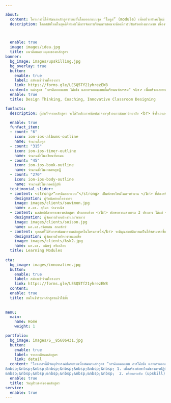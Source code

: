 ```yaml
---

about:
  content: โครงการนี้ได้พัฒนาหลักสูตรระยะสั้นโดยออกแบบชุด “โมดูล” (module) เพื่อสร้างทักษะใหม่ (reskill) และยกระดับทักษะที่มีอยู่เดิม (upskill) ของบุคลากรทางการศึกษาทุกประเภท เป้าหมายของโครงการมุ่งพัฒนาทักษะการทำงานของบุคลากรทางการศึกษาที่เป็นกลุ่มเป้าหมายในการอบรม ผลลัพธ์ของโครงการจะทำให้ได้บัณฑิตพันธุ์ใหม่หรือครูรุ่นใหม่ที่สามารถออกแบบชั้นเรียนโดยใช้เทคโนโลยีหรือนวัตกรรมทางการศึกษาได้อย่างมีประสิทธิผล การสร้างชั้นเรียนนวัตกรรมจะส่งผลให้ผู้เรียนมีคุณลักษณะที่พึงประสงค์ตามมาตรฐานการศึกษาของชาติที่กำหนดในรูปของ DOE  ผู้เรียนที่ผ่านการเรียนรู้จาก ชั้นเรียนนวัตกรรมจะมีทักษะความสามารถที่สอดคล้องกับความต้องการของยุคสมัยใหม่และเหมาะกับแนวทางการพัฒนาประเทศต่อไป
  description: โลกสมัยใหม่ในยุคดิจิทัลทำให้การจัดการเรียนการสอนจะต้องมีการปรับตัวอย่างมากมาย เนื่องจากความก้าวหน้าทางเทคโนโลยีคอมพิวเตอร์ หรือเทคโนโลยีการสื่อสารเข้ามามีผลกระทบต่อการเรียนรู้ของผู้เรียนในยุคนี้ ดังนั้น ครูจำเป็นต้องปรับเปลี่ยนแนวคิดและวิธีการทำงานในการจัดการเรียนการสอนที่ต่างจากอดีต 
  


  enable: true
  image: images/idea.jpg
  title: แนวคิดและเหตุผลของหลักสูตร
banner:
  bg_image: images/upskilling.jpg
  bg_overlay: true
  button:
    enable: true
    label: สมัครเข้าร่วมโครงการ
    link: https://forms.gle/LESQ5Tf21yhrezEW8
  content: หลักสูตร "การคิดออกแบบ โค้ชชิ่ง และการออกแบบชั้นเรียนนวัตกรรม" <br> เพื่อสร้างและยกระดับทักษะการทำงานของบุคลากรทางการศึกษาสำหรับการเรียนรู้ออนไลน์และออฟไลน์
  enable: true
  title: Design Thinking, Coaching, Innovative Classroom Designing

funfacts:
  description: ผู้สำเร็จจากหลักสูตร จะได้รับประกาศนียบัตรจากจุฬาลงกรณ์มหาวิทยาลัย <br> ซึ่งในอนาคตสามารถนำไปเทียบโอนรายวิชาที่เกี่ยวข้องของหลักสูตรบัณฑิตศึกษาของคณะครุศาสตร์ จุฬาลงกรณ์มหาวิทยาลัย

  enable: true
  funfact_item:
  - count: "6"
    icon: ion-ios-albums-outline
    name: จำนวนโมดูล
  - count: "315"
    icon: ion-ios-timer-outline
    name: จำนวนชั่วโมงเรียนทั้งหมด
  - count: "45"
    icon: ion-ios-book-outline
    name: จำนวนชั่วโมงภาคทฤษฎี
  - count: "270"
    icon: ion-ios-body-outline
    name: จำนวนชั่วโมงภาคปฏิบัติ
  testimonial_slider:
  - content: <strong>“การคิดออกแบบ”</strong> เป็นทักษะใหม่ในการทำงาน </br> ที่ต้องสร้างให้เกิดขึ้น (reskill) ส่วน </br> <strong>“การออกแบบชั้นเรียนนวัตกรรม”</strong> เป็นทักษะที่ </br> ต้องยกระดับให้สูงขึ้นจากเดิม (upskill) </br> ทั้งสองทักษะนี้เป็นจุดเน้นของโครงการนี้
    designation: ผู้รับผิดชอบโครงการ
    image: images/clients/suwimon.jpg
    name: ศ.ดร. สุวิมล ว่องวาณิช
  - content: ผลลัพธ์ปลายทางของหลักสูตร ประกอบด้วย </br> ทักษะความสามารถ 3 ประการ ได้แก่ </br> ทักษะการคิดออกแบบ ทักษะการโค้ชชิ่ง </br> และทักษะการออกแบบชั้นเรียนนวัตกรรม </br> การสร้างและยกระดับทักษะทั้งสามนี้จะผสมผสานบูรณาการ </br> ผ่านโมดูลที่เน้นทั้งภาคทฤษฎีและปฏิบัติในสถานศึกษา
    designation: ผู้จัดการฝ่ายบริหารและวิชาการ
    image: images/clients/soison.jpg
    name: ผศ.ดร.สร้อยสน สกลรักษ์
  - content: บุคคลที่ได้รับการพัฒนาจากหลักสูตรในโครงการนี้</br> จะมีคุณสมบัติความเป็นโค้ชสามารถชี้แนะการทำงาน </br>โดยใช้การคิดออกแบบในการจัดการเรียนการสอน </br> ซึ่งมีส่วนในการขยายผลความรู้และประสบการณ์</br>ในการออกแบบชั้นเรียนนวัตกรรมให้กับผู้อื่นได้
    designation: ผู้จัดการฝ่ายกิจกรรมและสื่อ
    image: images/clients/ksk2.jpg
    name: ผศ.ดร. กนิษฐ์ ศรีเคลือบ	
  title: Learning Modules
  
cta:
  bg_image: images/innovative.jpg
  button:
    enable: true
    label: สมัครเข้าร่วมโครงการ
    link: https://forms.gle/LESQ5Tf21yhrezEW8
  content: 
  enable: true
  title: สนใจเข้าร่วมหลักสูตรแล้วใช่มั้ย
  
  
menu:
  main:
    name: Home
    weight: 1

portfolio:
  bg_image: images/S__85606431.jpg
  button:
    enable: true
    label: รายละเอียดหลักสูตร
    link: detail
  content: "โครงการนี้มีวัตถุประสงค์ปลายทางเพื่อพัฒนาหลักสูตร “การคิดออกแบบ การโค้ชชิ่ง และการออกแบบชั้นเรียนนวัตกรรม” เพื่อสร้างและยกระดับทักษะการทำงานของบุคลากรทางการศึกษาเพื่อพัฒนาห้องเรียนแบบออนไลน์และออฟไลน์ในโรงเรียน โดยมีวัตถุประสงค์เฉพาะดังต่อไปนี้ </br>
&nbsp;&nbsp;&nbsp;&nbsp;&nbsp;&nbsp;&nbsp;&nbsp; 1. เพื่อสร้างทักษะใหม่ของการปฏิบัติงาน (reskill) ด้านการคิดออกแบบและการโค้ชชิ่งแก่บุคลากรทางการศึกษาเพื่อส่งเสริมการปฏิบัติงานในวิชาชีพครู </br>
&nbsp;&nbsp;&nbsp;&nbsp;&nbsp;&nbsp;&nbsp;&nbsp;  2. เพื่อยกระดับ (upskill) สมรรถนะทางวิชาชีพของนิสิตฝึกสอน/ครูในโรงเรียนเป็นครูรุ่นใหม่ให้มีทักษะการออกแบบชั้นเรียนนวัตกรรมทั้งแบบชั้นเรียนออนไลน์และออฟไลน์ที่เหมาะสมกับการเรียนรู้ยุคเทคโนโลยีดิจิทัลโดยใช้การคิดออกแบบและการโค้ชชิ่งเพื่อสร้างประสบการณ์การเรียนรู้ที่สร้างสรรค์แก่ผู้เรียน"
  enable: true
  title: วัตถุประสงค์ของหลักสูตร
service:
  enable: true
---
```

